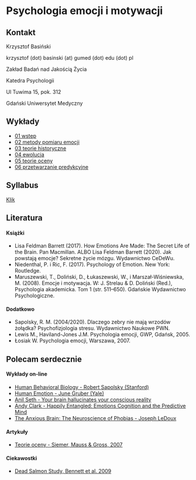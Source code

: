 # Psychologia emocji i motywacji



## Kontakt

Krzysztof Basiński

krzysztof (dot) basinski (at) gumed (dot) edu (dot) pl

Zakład Badań nad Jakością Życia

Katedra Psychologii

Ul Tuwima 15, pok. 312

Gdański Uniwersytet Medyczny


## Wykłady

- [01 wstęp](01_wstep.html)
- [02 metody pomiaru emocji](02_metody.html)
- [03 teorie historyczne](03_historia.html)
- [04 ewolucja](04_ewolucja.html)
- [05 teorie oceny](05_ocena.html)
- [06 przetwarzanie predykcyjne](06_pp.html)

<!--
- [07 mózg a emocje](07_neuro.html)
- [08 ekspresja](08_ekspresja.html)
- [09 emocje a procesy poznawcze 1](09_poznanie.html)
- [10 emocje a procesy poznawcze 2](10_poznanie2.html)
- [11 lęk i strach](11_strach.html)
- [12 stres - R.Sapolsky](https://www.youtube.com/watch?v=D9H9qTdserM) 

-->

## Syllabus

[Klik](syllabus.pdf)

## Literatura

#### Książki

- Lisa Feldman Barrett (2017). How Emotions Are Made: The Secret Life of the Brain. Pan Macmillan. ALBO Lisa Feldman Barrett (2020). Jak powstają emocje? Sekretne życie mózgu. Wydawnictwo CeDeWu.
- Niedenthal, P. i Ric, F.  (2017). Psychology of Emotion. New York: Routledge.
- Maruszewski, T., Doliński, D., Łukaszewski, W., i Marszał-Wiśniewska, M. (2008). Emocje i motywacja. W: J. Strelau & D. Doliński (Red.), Psychologia akademicka. Tom 1 (str. 511–650). Gdańskie Wydawnictwo Psychologiczne.

#### Dodatkowo

- Sapolsky, R. M. (2004/2020). Dlaczego zebry nie mają wrzodów żołądka? Psychofizjologia stresu. Wydawnictwo Naukowe PWN.
- Lewis M., Haviland-Jones J.M. Psychologia emocji, GWP, Gdańsk, 2005.
- Łosiak W. Psychologia emocji, Warszawa, 2007.


## Polecam serdecznie

#### Wykłady on-line

- [Human Behavioral Biology - Robert Sapolsky (Stanford)](https://www.youtube.com/playlist?list=PLpXaCv0b7h12LpVunZ361VfCBQSwi_2e8)
- [Human Emotion - June Gruber (Yale)](https://www.youtube.com/playlist?list=PLh9mgdi4rNewieO9Dsj-OhNBC9bF4FoRp)
- [Anil Seth - Your brain hallucinates your conscious reality](https://www.youtube.com/watch?v=lyu7v7nWzfo)
- [Andy Clark - Happily Entangled: Emotions Cognition and the Predictive Mind](https://www.youtube.com/watch?v=OS3RM3F8YmE)
- [The Anxious Brain: The Neuroscience of Phobias - Joseph LeDoux](https://www.youtube.com/watch?v=Ht6g0ky-8EY)

#### Artykuły

- [Teorie oceny - Siemer, Mauss & Gross, 2007](http://citeseerx.ist.psu.edu/viewdoc/download?doi=10.1.1.688.3225&rep=rep1&type=pdf)

#### Ciekawostki

- [Dead Salmon Study, Bennett et al. 2009](http://prefrontal.org/files/posters/Bennett-Salmon-2009.jpg)